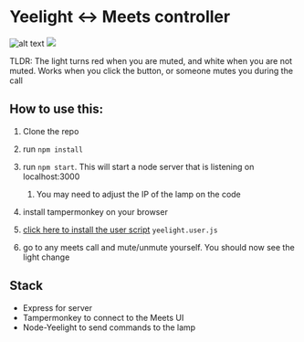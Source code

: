 # Yeelight ↔ Meets controller
![alt text](meets2.gif "Demo")
![](https://www.google-analytics.com/collect?v=1&t=event&tid=UA-100869248-2&cid=555&ec=github&ea=pageview&el=yeelight-meets&ev=1)

TLDR: The light turns red when you are muted, and white when you are not muted.
Works when you click the button, or someone mutes you during the call

## How to use this:
1. Clone the repo
2. run `npm install`
3. run `npm start`. This will start a node server that is listening on localhost:3000
   1.  You may need to adjust the IP of the lamp on the code
4. install tampermonkey on your browser


5. [click here to install the user script](https://github.com/alicescfernandes/yeelight-meets/raw/master/yeeligh.user.js) `yeelight.user.js`
6. go to any meets call and mute/unmute yourself. You should now see the light change

## Stack
- Express for server
- Tampermonkey to connect to the Meets UI
- Node-Yeelight to send commands to the lamp